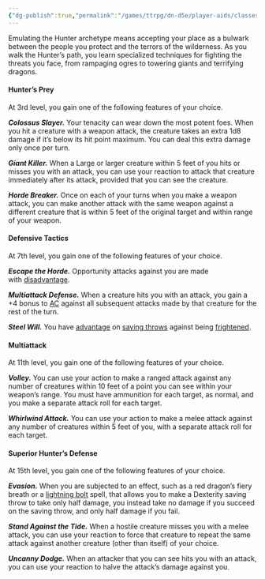 ```yaml
---
{"dg-publish":true,"permalink":"/games/ttrpg/dn-d5e/player-aids/classes/class-specialisations/ranger-archetype-hunter/","tags":["TTRPG/DND/5e"],"noteIcon":""}
---
```


Emulating the Hunter archetype means accepting your place as a bulwark between the people you protect and the terrors of the wilderness. As you walk the Hunter’s path, you learn specialized techniques for fighting the threats you face, from rampaging ogres to towering giants and terrifying dragons.

#### [](https://www.dndbeyond.com/sources/dnd/phb-2014/ranger#HuntersPrey)Hunter’s Prey

At 3rd level, you gain one of the following features of your choice.

_**Colossus Slayer.**_ Your tenacity can wear down the most potent foes. When you hit a creature with a weapon attack, the creature takes an extra 1d8 damage if it’s below its hit point maximum. You can deal this extra damage only once per turn.

_**Giant Killer.**_ When a Large or larger creature within 5 feet of you hits or misses you with an attack, you can use your reaction to attack that creature immediately after its attack, provided that you can see the creature.

_**Horde Breaker.**_ Once on each of your turns when you make a weapon attack, you can make another attack with the same weapon against a different creature that is within 5 feet of the original target and within range of your weapon.

#### [](https://www.dndbeyond.com/sources/dnd/phb-2014/ranger#DefensiveTactics)Defensive Tactics

At 7th level, you gain one of the following features of your choice.

_**Escape the Horde.**_ Opportunity attacks against you are made with [disadvantage](https://www.dndbeyond.com/sources/basic-rules/using-ability-scores#AdvantageandDisadvantage).

_**Multiattack Defense.**_ When a creature hits you with an attack, you gain a +4 bonus to [AC](https://www.dndbeyond.com/compendium/rules/basic-rules/step-by-step-characters#ArmorClass) against all subsequent attacks made by that creature for the rest of the turn.

_**Steel Will.**_ You have [advantage](https://www.dndbeyond.com/sources/basic-rules/using-ability-scores#AdvantageandDisadvantage) on [saving throws](https://www.dndbeyond.com/compendium/rules/basic-rules/using-ability-scores#SavingThrows) against being [frightened](https://www.dndbeyond.com/sources/dnd/free-rules/rules-glossary#FrightenedCondition).

#### [](https://www.dndbeyond.com/sources/dnd/phb-2014/ranger#Multiattack)Multiattack

At 11th level, you gain one of the following features of your choice.

_**Volley.**_ You can use your action to make a ranged attack against any number of creatures within 10 feet of a point you can see within your weapon’s range. You must have ammunition for each target, as normal, and you make a separate attack roll for each target.

_**Whirlwind Attack.**_ You can use your action to make a melee attack against any number of creatures within 5 feet of you, with a separate attack roll for each target.

#### [](https://www.dndbeyond.com/sources/dnd/phb-2014/ranger#SuperiorHuntersDefense)Superior Hunter’s Defense

At 15th level, you gain one of the following features of your choice.

_**Evasion.**_ When you are subjected to an effect, such as a red dragon’s fiery breath or a [lightning bolt](https://www.dndbeyond.com/spells/2167-lightning-bolt) spell, that allows you to make a Dexterity saving throw to take only half damage, you instead take no damage if you succeed on the saving throw, and only half damage if you fail.

_**Stand Against the Tide.**_ When a hostile creature misses you with a melee attack, you can use your reaction to force that creature to repeat the same attack against another creature (other than itself) of your choice.

_**Uncanny Dodge.**_ When an attacker that you can see hits you with an attack, you can use your reaction to halve the attack’s damage against you.